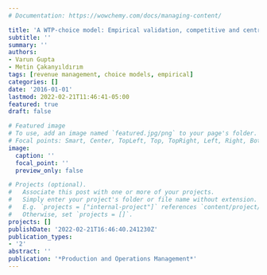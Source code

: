 ```yaml
---
# Documentation: https://wowchemy.com/docs/managing-content/

title: 'A WTP-choice model: Empirical validation, competitive and centralized pricing'
subtitle: ''
summary: ''
authors:
- Varun Gupta
- Metin Çakanyıldırım
tags: [revenue management, choice models, empirical]
categories: []
date: '2016-01-01'
lastmod: 2022-02-21T11:46:41-05:00
featured: true
draft: false

# Featured image
# To use, add an image named `featured.jpg/png` to your page's folder.
# Focal points: Smart, Center, TopLeft, Top, TopRight, Left, Right, BottomLeft, Bottom, BottomRight.
image:
  caption: ''
  focal_point: ''
  preview_only: false

# Projects (optional).
#   Associate this post with one or more of your projects.
#   Simply enter your project's folder or file name without extension.
#   E.g. `projects = ["internal-project"]` references `content/project/deep-learning/index.md`.
#   Otherwise, set `projects = []`.
projects: []
publishDate: '2022-02-21T16:46:40.241230Z'
publication_types:
- '2'
abstract: ''
publication: '*Production and Operations Management*'
---
```

